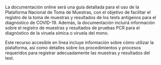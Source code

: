 
La documentación online será una guía detallada para el uso de la Plataforma Nacional de Toma de Muestras, con el objetivo de facilitar el registro de la toma de muestras y resultados de los tests antígenos para el diagnóstico de COVID-19.  Además, la documentación incluirá información sobre el registro de muestras y resultados de pruebas PCR para el diagnóstico de la viruela símica o viruela del mono. 

Este recurso accesible en línea incluye información sobre cómo utilizar la plataforma, así como detalles sobre los procedimientos y procesos requeridos para registrar adecuadamente las muestras y resultados del test.